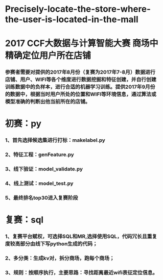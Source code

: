 # Precisely-locate-the-store-where-the-user-is-located-in-the-mall
# 2017 CCF大数据与计算智能大赛 商场中精确定位用户所在店铺
### 参赛者需要对提供的2017年8月份（复赛为2017年7-8月）数据进行店铺、用户、WIFI等各个维度进行数据挖掘和特征创建，并自行创建训练数据中的负样本，进行合适的机器学习训练。提供2017年9月份的数据中，根据当时用户所处的位置和WIFI等环境信息，通过算法或模型准确的判断出他当前所在的店铺。

# 初赛：py
### 1、首先选择候选集进行打标：makelabel.py
### 2、特征工程：genFeature.py
### 3、线下验证：model_validate.py
### 4、线上测试：model_test.py
### 5、最终排名top30进入复赛阶段

# 复赛：sql
### 1、复赛平台赋权，可选择SQL和MR,选择使用SQL，代码冗长且重复度较高部分由线下写python生成的代码；
### 2、多分类：生成kv对，拆分商场，跑每个商场；
### 3、规则：按顺序执行，主要思路：寻找距离最近wifi表征定位信息。
